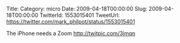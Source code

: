 Title: 
Category: micro
Date: 2009-04-18T00:00:00
Slug: 2009-04-18T00:00:00
TwitterId: 1553015401
TweetUrl: https://twitter.com/mark_philpot/status/1553015401

The iPhone needs a Zoom  http://twitpic.com/3jmqn